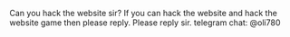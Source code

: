 Can you hack the website sir? If you can hack the website and hack the website game then please reply. Please reply sir.
telegram chat: @oli780
